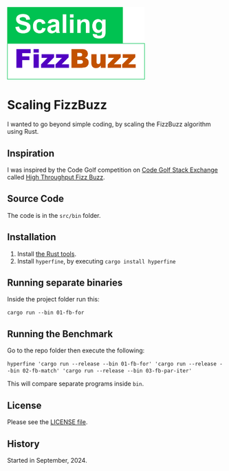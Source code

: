 <img src="docs/logo.svg" width="320"/>

# Scaling FizzBuzz

I wanted to go beyond simple coding, by scaling the FizzBuzz algorithm using Rust.

## Inspiration

I was inspired by the Code Golf competition on [Code Golf Stack Exchange](https://codegolf.stackexchange.com/) called [High Throughput Fizz Buzz](https://codegolf.stackexchange.com/questions/215216/high-throughput-fizz-buzz/).

## Source Code

The code is in the `src/bin` folder.

## Installation

1. Install [the Rust tools](https://www.rust-lang.org/tools/install).
1. Install `hyperfine`, by executing `cargo install hyperfine`

## Running separate binaries

Inside the project folder run this:

```
cargo run --bin 01-fb-for
```

## Running the Benchmark

Go to the repo folder then execute the following:

```
hyperfine 'cargo run --release --bin 01-fb-for' 'cargo run --release --bin 02-fb-match' 'cargo run --release --bin 03-fb-par-iter'
```

This will compare separate programs inside `bin`.

## License

Please see the [LICENSE file](LICENSE).

## History

Started in September, 2024.
